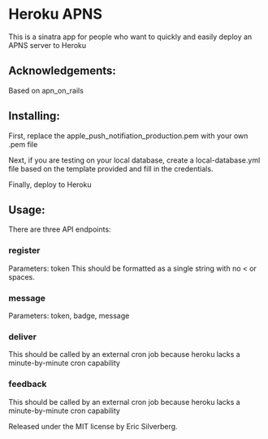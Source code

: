 # Heroku APNS

This is a sinatra app for people who want to quickly and easily deploy an APNS server to Heroku

## Acknowledgements:

Based on apn_on_rails

## Installing:

First, replace the apple_push_notifiation_production.pem with your own .pem file

Next, if you are testing on your local database, create a local-database.yml file based on the template provided and fill in the credentials.

Finally, deploy to Heroku

## Usage:

There are three API endpoints: 

### register
Parameters: token
This should be formatted as a single string with no &lt; or spaces. 

### message
Parameters: token, badge, message

### deliver
This should be called by an external cron job because heroku lacks a minute-by-minute cron capability

### feedback
This should be called by an external cron job because heroku lacks a minute-by-minute cron capability



Released under the MIT license by Eric Silverberg.